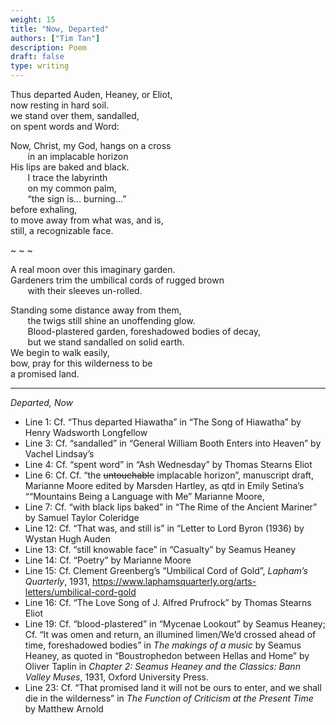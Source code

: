 ```yaml
---
weight: 15
title: "Now, Departed"
authors: ["Tim Tan"]
description: Poem
draft: false
type: writing
---
```


Thus departed Auden, Heaney, or Eliot,  
now resting in hard soil.  
we stand over them, sandalled,  
on spent words and Word:

Now, Christ, my God, hangs on a cross  
&nbsp;&nbsp;&nbsp;&nbsp;&nbsp;&nbsp; in an implacable horizon  
His lips are baked and black.  
&nbsp;&nbsp;&nbsp;&nbsp;&nbsp;&nbsp; I trace the labyrinth  
&nbsp;&nbsp;&nbsp;&nbsp;&nbsp;&nbsp; on my common palm,  
&nbsp;&nbsp;&nbsp;&nbsp;&nbsp;&nbsp;  “the sign is… burning…”  
before exhaling,  
to move away from what was, and is,  
still, a recognizable face.

~ ~ ~

A real moon over this imaginary garden.  
Gardeners trim the umbilical cords of rugged brown  
&nbsp;&nbsp;&nbsp;&nbsp;&nbsp;&nbsp; with their sleeves un-rolled.

Standing some distance away from them,  
&nbsp;&nbsp;&nbsp;&nbsp;&nbsp;&nbsp; the twigs still shine an unoffending glow.  
&nbsp;&nbsp;&nbsp;&nbsp;&nbsp;&nbsp; Blood-plastered garden, foreshadowed bodies of decay,  
&nbsp;&nbsp;&nbsp;&nbsp;&nbsp;&nbsp; but we stand sandalled on solid earth.  
We begin to walk easily,  
bow, pray for this wilderness to be  
a promised land. 

---

*Departed, Now*
- Line 1: Cf. “Thus departed Hiawatha” in “The Song of Hiawatha” by Henry Wadsworth Longfellow
- Line 3: Cf. “sandalled” in “General William Booth Enters into Heaven” by Vachel Lindsay’s
- Line 4: Cf. “spent word” in “Ash Wednesday” by Thomas Stearns Eliot
- Line 6: Cf. Cf. “the ~~untouchable~~ implacable horizon”, manuscript draft, Marianne Moore edited by Marsden Hartley, as qtd in Emily Setina’s ““Mountains Being a Language with Me” Marianne Moore,
- Line 7: Cf. “with black lips baked” in “The Rime of the Ancient Mariner” by Samuel Taylor Coleridge
- Line 12: Cf. “That was, and still is” in “Letter to Lord Byron (1936) by Wystan Hugh Auden
- Line 13: Cf. “still knowable face” in “Casualty” by Seamus Heaney
- Line 14: Cf. “Poetry” by Marianne Moore
- Line 15: Cf. Clement Greenberg’s “Umbilical Cord of Gold”, *Lapham’s Quarterly*, 1931, <u>https://www.laphamsquarterly.org/arts-letters/umbilical-cord-gold</u>
- Line 16: Cf. “The Love Song of J. Alfred Prufrock” by Thomas Stearns Eliot
- Line 19: Cf. “blood-plastered” in “Mycenae Lookout” by Seamus Heaney; Cf. “It was omen and return, an illumined limen/We’d crossed ahead of time, foreshadowed bodies” in *The makings of a music* by Seamus Heaney, as quoted in “Boustrophedon between Hellas and Home” by Oliver Taplin in *Chapter 2: Seamus Heaney and the Classics: Bann Valley Muses*, 1931, Oxford University Press.
- Line 23: Cf. “That promised land it will not be ours to enter, and we shall die in the wilderness” in *The Function of Criticism at the Present Time* by Matthew Arnold

